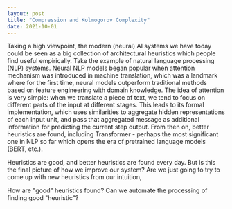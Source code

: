 ```yaml
---
layout: post
title: "Compression and Kolmogorov Complexity"
date: 2021-10-01
---
```


Taking a high viewpoint, the modern (neural) AI systems we have today could be seen as a big collection of architectural 
heuristics which people find useful empirically. Take the example of natural language processing (NLP) systems. 
Neural NLP models began popular when attention mechanism was introduced in machine translation, which was a 
landmark where for the first time, neural models outperform traditional methods based on feature engineering with domain knowledge. 
The idea of attention is very simple: when we translate a piece of text, we tend to focus on different parts of the input at different stages.
This leads to its formal implementation, which uses similarities to aggregate hidden representations of each input unit, and pass that aggregated
message as additional information for predicting the current step output. From then on, better heuristics are found, including
Transformer - perhaps the most significant one in NLP so far which opens the era of pretrained language models (BERT, etc.).

Heuristics are good, and better heuristics are found every day. But is this the final picture of
how we improve our system? Are we just going to try to come up with new heuristics from our intuition, 

How are "good" heuristics found? Can we automate the processing of finding good "heuristic"?
